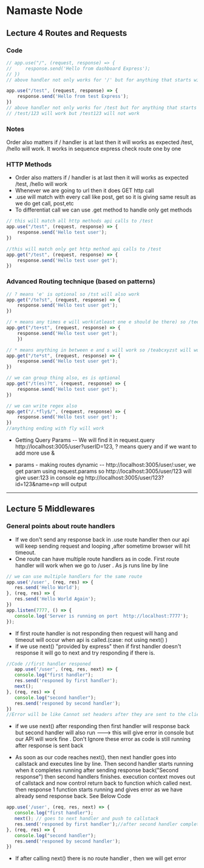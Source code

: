 # Namaste Node
## Lecture 4 Routes and Requests
### Code
``` js
// app.use("/", (request, response) => {
//     response.send('Hello from dashboard Express');
// })
// above handler not only works for '/' but for anything that starts with / that's why below handler were overwritten and not working 

app.use("/test", (request, response) => {
    response.send('Hello from test Express');
})
// above handler not only works for /test but for anything that starts with /test but not for /test123 
// /test/123 will work but /test123 will not work
```
### Notes
Order also matters if / handler is at last then it will works as expected /test, /hello will work. It works in sequence express check route one by one

### HTTP Methods
- 	Order also matters if / handler is at last then it will works as expected /test, /hello will work 
-	Whenever we are going to url then it does GET http call
-	.use will match with every call like post, get so it is giving same result as we do get call, post,etc
-	To differentiat call we can use .get method to handle only get methods


``` js
// this will match all http methods api calls to /test
app.use("/test", (request, response) => {
    response.send('Hello test user');
})

//this will match only get http method api calls to /test
app.get("/test", (request, response) => {
    response.send('Hello test user get');
})
```
### Advanced Routing technique (based on patterns)
``` js
// ? means 'e' is optional so /tst will also work
app.get("/te?st", (request, response) => {
    response.send('Hello test user get');
})

// + means any times e will work(atleast one e should be there) so /teeest will also work
app.get("/te+st", (request, response) => {
    response.send('Hello test user get');
    })

// * means anything in between e and s will work so /teabcxyzst will work
app.get("/te*st", (request, response) => {
    response.send('Hello test user get');
})

// we can group thing also, es is optional
app.get("/t(es)?t", (request, response) => {
    response.send('Hello test user get');
})

// we can write regex also
app.get("/.*fly$/", (request, response) => {
    response.send('Hello test user get');
})
//anything ending with fly will work
```

- Getting Query Params 
-- We will find it in request.query
http://localhost:3005/user?userID=123, ? means query and if we want to add more use &

- params - making routes dynamic
-- http://localhost:3005/user/:user, we get param using request.params so http://localhost:3005/user/123 will give user:123 in console eg http://localhost:3005/user/123?id=123&name=np will output 

____    



## Lecture 5 Middlewares

### General points about route handlers
 - If we don't send any response back in .use route handler then our api will keep sending request and looping ,after sometime browser will hit timeout.
 - One route can have multiple route handlers as in code. First route handler will work when we go to /user . As js runs line by line
 ``` js
 // we can use multiple handlers for the same route
app.use('/user', (req, res) => {
    res.send('Hello World');
}, (req, res) => {
    res.send('Hello World Again');
})
app.listen(7777, () => {
    console.log('Server is running on port  http://localhost:7777');
});
 ```
 - If first route handler is not responding then request will hang and timeout will occur when api is called.(case: not using next() )
 - if we use next() "provided by express" then if first handler doesn't response it will go to next and try responding if there is.
 ``` js
 //Code //first handler responed
    app.use('/user', (req, res, next) => {
    console.log("first handler");
    res.send('responed by first handler');
    next();
}, (req, res) => {
    console.log("second handler");
    res.send('responed by second handler');
})
 //Error will be like Cannot set headers after they are sent to the client
 ```
 - if we use next() after responding then first handler will response back but second handler will also run ---> this will give error in console but our API will work fine . Don't Ignore these error as code is still running after response is sent back
 
 
- As soon as our code reaches next(), then next handler goes into callstack and executes line by line. Then second handler starts running when it completes running after sending response back("Second response") then second handlers finishes.
 execution context moves out of callstack and now control return back to function which called next. then response 1 function starts running and gives error as we have already send response back. See Below Code
 ``` js 
 app.use('/user', (req, res, next) => {
    console.log("first handler");
    next(); // goes to next handler and push to callstack
    res.send('responed by first handler');//after second handler completes control return back here and it executes and give errors
}, (req, res) => {
    console.log("second handler");
    res.send('responed by second handler');
})
 ```

 - If after calling next() there is no route handler , then we will get error